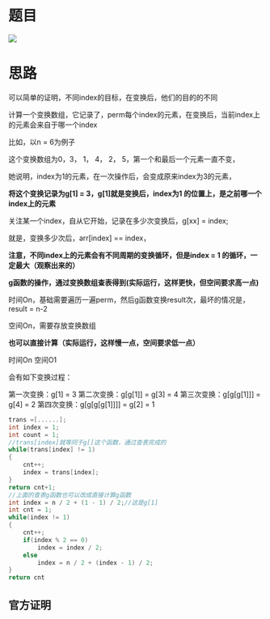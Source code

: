 # 题目
![](pics/230109-1806/img-2023-01-09-11-06-56.png)

# 思路
可以简单的证明，不同index的目标，在变换后，他们的目的的不同

计算一个变换数组，它记录了，perm每个index的元素，在变换后，当前index上的元素会来自于哪一个index

比如，以n = 6为例子

这个变换数组为0，3， 1， 4， 2， 5，第一个和最后一个元素一直不变， 

她说明，index为1的元素，在一次操作后，会变成原来index为3的元素，



**将这个变换记录为g[1] = 3，g[1]就是变换后，index为1 的位置上，是之前哪一个index上的元素**

关注某一个index，自从它开始，记录在多少次变换后，g[xx] = index;

就是，变换多少次后，arr[index] == index，

**注意，不同index上的元素会有不同周期的变换循环，但是index = 1 的循环，一定最大（观察出来的）**

**g函数的操作，通过变换数组查表得到(实际运行，这样更快，但空间要求高一点)**

时间On，基础需要遍历一遍perm，然后g函数变换result次，最坏的情况是，result = n-2

空间On，需要存放变换数组

**也可以直接计算（实际运行，这样慢一点，空间要求低一点）**

时间On
空间O1

会有如下变换过程：

第一次变换：g[1] = 3
第二次变换：g[g[1]] = g[3] = 4
第三次变换：g[g[g[1]]] = g[4] = 2
第四次变换：g[g[g[g[1]]]] = g[2] = 1




```c++
trans =[......];
int index = 1;
int count = 1;
//trans[index]就等同于g[]这个函数，通过查表完成的
while(trans[index] != 1)
{
    cnt++;
    index = trans[index];
}
return cnt+1;
//上面的查表g函数也可以改成直接计算g函数
int index = n / 2 + (1 - 1) / 2;//这是g[1]
int cnt = 1;
while(index != 1)
{
    cnt++;
    if(index % 2 == 0)
        index = index / 2;
    else
        index = n / 2 + (index - 1) / 2;
}
return cnt

```

## 官方证明


